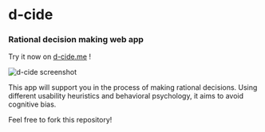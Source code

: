# d-cide  

### Rational decision making web app  
Try it now on [d-cide.me](https://d-cide.me/) !  

![d-cide screenshot](https://s6.gifyu.com/images/d-cide_screenRecord8d6bba375a53ba99.gif)

This app will support you in the process of making rational decisions.
Using different usability heuristics and behavioral psychology, it aims to avoid cognitive bias.  
  
Feel free to fork this repository!